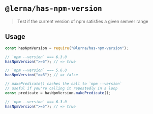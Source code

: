 # `@lerna/has-npm-version`

> Test if the current version of npm satisfies a given semver range

## Usage

```js
const hasNpmVersion = require("@lerna/has-npm-version");

// `npm --version` === 6.3.0
hasNpmVersion(">=6"); // => true

// `npm --version` === 5.6.0
hasNpmVersion(">=6"); // => false

// makePredicate() caches the call to `npm --version`
// useful if you're calling it repeatedly in a loop
const predicate = hasNpmVersion.makePredicate();

// `npm --version` === 6.3.0
hasNpmVersion(">=5"); // => true
```
